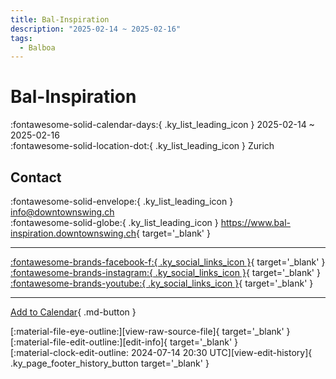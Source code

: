 ```yaml
---
title: Bal-Inspiration
description: "2025-02-14 ~ 2025-02-16"
tags:
  - Balboa
---
```


# Bal-Inspiration 

:fontawesome-solid-calendar-days:{ .ky_list_leading_icon } 2025-02-14 ~ 2025-02-16  
:fontawesome-solid-location-dot:{ .ky_list_leading_icon } Zurich  

## Contact

:fontawesome-solid-envelope:{ .ky_list_leading_icon } <info@downtownswing.ch>  
:fontawesome-solid-globe:{ .ky_list_leading_icon } <https://www.bal-inspiration.downtownswing.ch>{ target='_blank' }  

---

 [:fontawesome-brands-facebook-f:{ .ky_social_links_icon }](https://www.facebook.com/downtownswing){ target='_blank' } [:fontawesome-brands-instagram:{ .ky_social_links_icon }](https://instagram.com/downtownswingch){ target='_blank' } [:fontawesome-brands-youtube:{ .ky_social_links_icon }](https://youtube.com/@downtownswing_zurich){ target='_blank' }

---

[Add to Calendar](https://swing.news/ics/en/2025/ch/bal-inspiration-2025.ics){ .md-button }

<div class="ky_page_footer" markdown>
<div class="ky_page_footer_trailing" markdown="span">
[:material-file-eye-outline:][view-raw-source-file]{ target='_blank' }
[:material-file-edit-outline:][edit-info]{ target='_blank' }
</div>
<div class="ky_page_footer_leading" markdown="span">
[:material-clock-edit-outline: 2024-07-14 20:30 UTC][view-edit-history]{ .ky_page_footer_history_button target='_blank' }
</div>
</div>

[view-raw-source-file]: https://github.com/swingdance/events/blob/main/2025/ch/bal-inspiration-2025.json "View Raw Source File"
[edit-info]: https://github.com/swingdance/events/issues/new?assignees=&labels=update+event&projects=&template=03-update_entity.yml&title=%5B2025%2Fch%5D%20Bal-Inspiration&region=ch&year=2025&id=bal-inspiration-2025&name=Bal-Inspiration&org_id= "Edit Info"

[view-edit-history]: https://github.com/swingdance/events/commits/main/2025/ch/bal-inspiration-2025.json "View Edit History"
